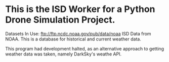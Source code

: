 <h1>This is the ISD Worker for a Python Drone Simulation Project.</h1>

Datasets In Use: ftp://ftp.ncdc.noaa.gov/pub/data/noaa ISD Data from NOAA. This is a database for historical and current weather data.

This program had development halted, as an alternative approach to getting weather data was taken, namely DarkSky's weathe API.
